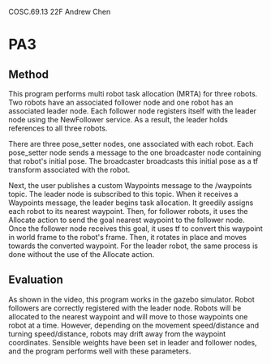 COSC.69.13
22F
Andrew Chen

# PA3
## Method
This program performs multi robot task allocation (MRTA) for three robots. Two robots have an associated follower node and one robot has an associated leader node. Each follower node registers itself with the leader node using the NewFollower service. As a result, the leader holds references to all three robots.

There are three pose_setter nodes, one associated with each robot. Each pose_setter node sends a message to the one broadcaster node containing that robot's initial pose. The broadcaster broadcasts this initial pose as a tf transform associated with the robot.

Next, the user publishes a custom Waypoints message to the /waypoints topic. The leader node is subscribed to this topic. When it receives a Waypoints message, the leader begins task allocation. It greedily assigns each robot to its nearest waypoint. Then, for follower robots, it uses the Allocate action to send the goal nearest waypoint to the follower node. Once the follower node receives this goal, it uses tf to convert this waypoint in world frame to the robot's frame. Then, it rotates in place and moves towards the converted waypoint. For the leader robot, the same process is done without the use of the Allocate action.

## Evaluation
As shown in the video, this program works in the gazebo simulator. Robot followers are correctly registered with the leader node. Robots will be allocated to the nearest waypoint and will move to those waypoints one robot at a time. However, depending on the movement speed/distance and turning speed/distance, robots may drift away from the waypoint coordinates. Sensible weights have been set in leader and follower nodes, and the program performs well with these parameters.